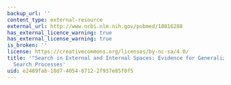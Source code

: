 ```yaml
---
backup_url: ''
content_type: external-resource
external_url: http://www.ncbi.nlm.nih.gov/pubmed/18816288
has_external_licence_warning: true
has_external_license_warning: true
is_broken: ''
license: https://creativecommons.org/licenses/by-nc-sa/4.0/
title: '"Search in External and Internal Spaces: Evidence for Generalized Cognitive
  Search Processes'
uid: e2489fab-18d7-4054-8712-2f937e85f0f5
---
```

